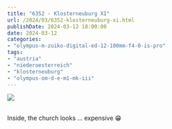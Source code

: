 ```yaml
---
title: "6352 - Klosterneuburg XI"
url: /2024/03/6352-klosterneuburg-xi.html
publishDate: 2024-03-12 18:00:00
date: 2024-03-12
categories:
- "olympus-m-zuiko-digital-ed-12-100mm-f4-0-is-pro"
tags:
- "austria"
- "niederoesterreich"
- "klosterneuburg"
- "olympus-om-d-e-m1-mk-iii"
---
```

<div class="container">
<div class="center"><a target="_blank" href="https://d25zfm9zpd7gm5.cloudfront.net/1200x1200/2020/20200806_131835_lr.jpg"><img class="webfeedsFeaturedVisual" src="https://d25zfm9zpd7gm5.cloudfront.net/0600x0600/2020/20200806_131835_lr.jpg" /></a></div>
</div>
<br />

Inside, the church looks ... expensive :grin:
